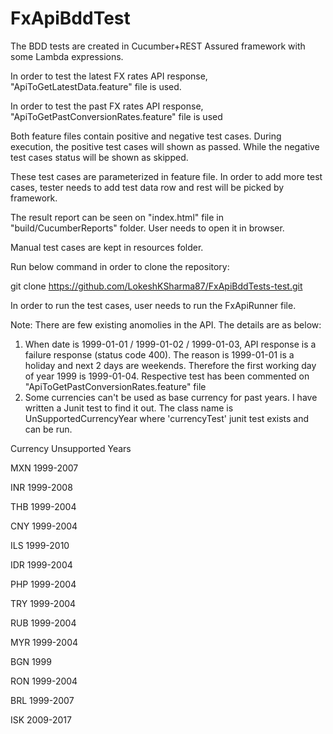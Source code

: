 # FxApiBddTest

The BDD tests are created in Cucumber+REST Assured framework with some Lambda expressions. 

In order to test the latest FX rates API response, "ApiToGetLatestData.feature" file is used.

In order to test the past FX rates API response, "ApiToGetPastConversionRates.feature" file is used

Both feature files contain positive and negative test cases. During execution, the positive test cases will shown as passed. While the negative test cases status will be shown as skipped.

These test cases are parameterized in feature file. In order to add more test cases, tester needs to add test data row and rest will be picked by framework. 

The result report can be seen on "index.html" file in "build/CucumberReports" folder. User needs to open it in browser.
  
Manual test cases are kept in resources folder.

Run below command in order to clone the repository:

git clone https://github.com/LokeshKSharma87/FxApiBddTests-test.git

In order to run the test cases, user needs to run the FxApiRunner file.

Note:
There are few existing anomolies in the API. The details are as below:
1. When date is 1999-01-01 / 1999-01-02 / 1999-01-03, API response is a failure response (status code 400). The reason is 1999-01-01 is a holiday and next 2 days are weekends. Therefore the first working day of year 1999 is 1999-01-04. Respective test has been commented on "ApiToGetPastConversionRates.feature" file
2. Some currencies can't be used as base currency for past years. I have written a Junit test to find it out. The class name is UnSupportedCurrencyYear where 'currencyTest' junit test exists and can be run.

Currency     Unsupported Years

MXN	        1999-2007

INR	        1999-2008

THB	        1999-2004

CNY	        1999-2004

ILS	        1999-2010

IDR	        1999-2004

PHP	        1999-2004

TRY	        1999-2004

RUB	        1999-2004

MYR	        1999-2004

BGN	        1999

RON	        1999-2004

BRL	        1999-2007

ISK	        2009-2017
